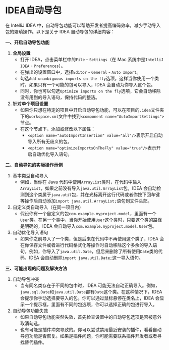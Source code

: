 # IDEA自动导包

在 IntelliJ IDEA 中，自动导包功能可以帮助开发者提高编码效率，减少手动导入包的繁琐操作。以下是关于 IDEA 自动导包的详细内容：

**一、开启自动导包功能**

1. **全局设置**
   - 打开 IDEA，点击菜单栏中的`File` - `Settings`（在 Mac 系统中是`IntelliJ IDEA` - `Preferences`）。
   - 在弹出的设置窗口中，选择`Editor` - `General` - `Auto Import`。
   - 勾选`Add unambiguous imports on the fly`选项，这样当你使用一个类时，如果只有一个可能的包可以导入，IDEA 会自动为你导入这个包。
   - 同时，你也可以勾选`Optimize imports on the fly`选项，它会自动移除没有用到的导入语句，保持代码的整洁。
2. **针对单个项目设置**
   - 如果你只想在特定的项目中开启自动导包功能，可以在项目的`.idea`文件夹下的`workspace.xml`文件中找到`<component name="AutoImportSettings">`节点。
   - 在这个节点下，添加或修改以下属性：
     - `<option name="autoImportInsertion" value="all"/>`表示开启自动导入所有无歧义的包。
     - `<option name="optimizeImportsOnTheFly" value="true"/>`表示开启自动优化导入语句。

**二、自动导包的实际操作示例**

1. 基本类型自动导入
   - 例如，当你在 Java 代码中使用`ArrayList`类时，在代码中输入`ArrayList`，如果之前没有导入`java.util.ArrayList`包，IDEA 会自动检测到这个类属于`java.util`包，并在光标离开这行代码或者你按下回车键等操作后自动添加`import java.util.ArrayList;`语句到文件头部。
2. 自定义类自动导入（在同一项目内）
   - 假设你有一个自定义的包`com.example.myproject.model`，里面有一个`User`类。在另一个类中，当你开始使用`User`这个类时，只要这个类的路径是明确的，IDEA 会自动导入`com.example.myproject.model.User`包。
3. 自动优化导入语句
   - 如果你之前导入了一个类，但是后来在代码中不再使用这个类了，IDEA 会在你保存文件或者进行代码格式化等操作时自动移除这个多余的导入语句。例如，你导入了`java.util.Date`，但后来删除了所有使用`Date`类的代码，IDEA 会自动删除`import java.util.Date;`这一导入语句。

**三、可能出现的问题及解决方法**

1. 自动导包冲突
   - 当有同名类存在于不同的包中时，IDEA 可能无法自动正确导入。例如，`java.sql.Date`和`java.util.Date`都有`Date`这个类。在这种情况下，IDEA 会提示你手动选择要导入的包。你可以通过鼠标悬停在类名上，IDEA 会显示一个提示框，里面有不同的包选项，你可以选择正确的包进行导入。
2. 自动导包功能失效
   - 如果自动导包功能突然失效，首先检查设置中的自动导包选项是否被意外取消勾选。
   - 也有可能是插件冲突导致的。你可以尝试禁用最近安装的插件，看看自动导包功能是否恢复。如果是插件问题，你可能需要联系插件开发者或者寻找替代插件。